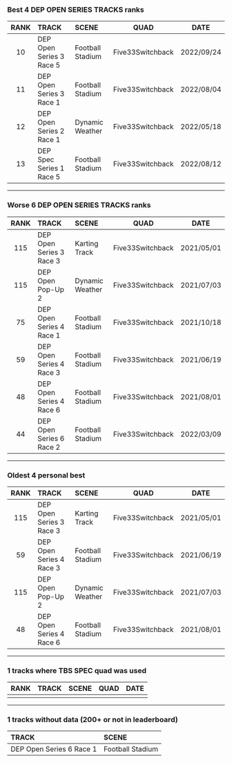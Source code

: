 ### Best 4 DEP OPEN SERIES TRACKS ranks
|RANK|TRACK|SCENE|QUAD|DATE|
|:---:|:---|:---|:---:|:---:|
|10|DEP Open Series 3 Race 5|Football Stadium|Five33Switchback|2022/09/24|
|11|DEP Open Series 3 Race 1|Football Stadium|Five33Switchback|2022/08/04|
|12|DEP Open Series 2 Race 1|Dynamic Weather|Five33Switchback|2022/05/18|
|13|DEP Spec Series 1 Race 5|Football Stadium|Five33Switchback|2022/08/12|
---
### Worse 6 DEP OPEN SERIES TRACKS ranks
|RANK|TRACK|SCENE|QUAD|DATE|
|:---:|:---|:---|:---:|:---:|
|115|DEP Open Series 3 Race 3|Karting Track|Five33Switchback|2021/05/01|
|115|DEP Open Pop-Up 2|Dynamic Weather|Five33Switchback|2021/07/03|
|75|DEP Open Series 4 Race 1|Football Stadium|Five33Switchback|2021/10/18|
|59|DEP Open Series 4 Race 3|Football Stadium|Five33Switchback|2021/06/19|
|48|DEP Open Series 4 Race 6|Football Stadium|Five33Switchback|2021/08/01|
|44|DEP Open Series 6 Race 2|Football Stadium|Five33Switchback|2022/03/09|
---
### Oldest 4 personal best
|RANK|TRACK|SCENE|QUAD|DATE|
|:---:|:---|:---|:---:|:---:|
|115|DEP Open Series 3 Race 3|Karting Track|Five33Switchback|2021/05/01|
|59|DEP Open Series 4 Race 3|Football Stadium|Five33Switchback|2021/06/19|
|115|DEP Open Pop-Up 2|Dynamic Weather|Five33Switchback|2021/07/03|
|48|DEP Open Series 4 Race 6|Football Stadium|Five33Switchback|2021/08/01|
---
### 1 tracks where TBS SPEC quad was used
|RANK|TRACK|SCENE|QUAD|DATE|
|:---:|:---|:---|:---:|:---:|
||||||
---
### 1 tracks without data (200+ or not in leaderboard)
|TRACK|SCENE|
|:---|:---|
|DEP Open Series 6 Race 1|Football Stadium|
